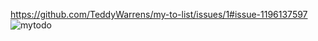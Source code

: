https://github.com/TeddyWarrens/my-to-list/issues/1#issue-1196137597
![mytodo](https://user-images.githubusercontent.com/100120939/162223961-14ed8b4e-81ca-48a2-b17a-03fef2e9048a.jpg)

